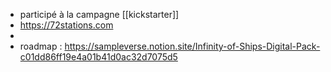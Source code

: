 - participé à la campagne [[kickstarter]]
- https://72stations.com
-
- roadmap : https://sampleverse.notion.site/Infinity-of-Ships-Digital-Pack-c01dd86ff19e4a01b41d0ac32d7075d5